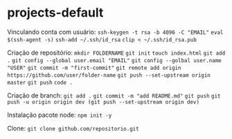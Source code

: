 # projects-default

Vinculando conta com usuário:
`ssh-keygen -t rsa -b 4096 -C "EMAIL"`
`eval $(ssh-agent -s)`
`ssh-add ~/.ssh/id_rsa`
`clip < ~/.ssh/id_rsa.pub`

Criação de repositório:
`mkdir FOLDERNAME`
`git init`
`touch index.html`
`git add .`
`git config --global user.email "EMAIL"`
`git config --golbal user.name "USER"`
`git commit -m "first-commit"`
`git remote add origin https://github.com/user/folder-name`
`git push --set-upstream origin master`
`git push`
`code .`

Criação de branch:
`git add .`
`git commit -m "add README.md"`
`git push`
`git push -u origin origin dev (git push --set-upstream origin dev)`

Instalação pacote node:
`npm init -y`

Clone:
`git clone github.com/repositorio.git`
